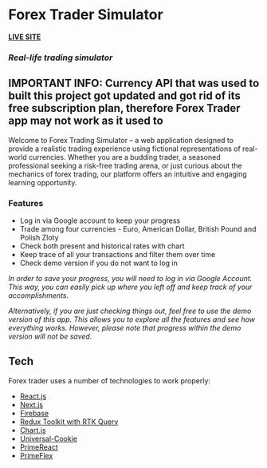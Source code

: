 # Forex Trader Simulator
[__LIVE SITE__](https://forex-trader-db0aa.web.app/)
### _Real-life trading simulator_

## IMPORTANT INFO: Currency API that was used to built this project got updated and got rid of its free subscription plan, therefore Forex Trader app may not work as it used to

Welcome to Forex Trading Simulator – a web application designed to provide a realistic trading experience using fictional representations of real-world currencies. Whether you are a budding trader, a seasoned professional seeking a risk-free trading arena, or just curious about the mechanics of forex trading, our platform offers an intuitive and engaging learning opportunity.

### Features

- Log in via Google account to keep your progress
- Trade among four currencies - Euro, American Dollar, British Pound and Polish Zloty
- Check both present and historical rates with chart
- Keep trace of all your transactions and filter them over time
- Check demo version if you do not want to log in

_In order to save your progress, you will need to log in via Google Account. This way, you can easily pick up where you left off and keep track of your accomplishments._

_Alternatively, if you are just checking things out, feel free to use the demo version of this app. This allows you to explore all the features and see how everything works. However, please note that progress within the demo version will not be saved._

## Tech

Forex trader uses a number of technologies to work properly:

- [React.js](https://react.dev/)
- [Next.js](https://nextjs.org/)
- [Firebase](https://firebase.google.com/)
- [Redux Toolkit with RTK Query](https://redux-toolkit.js.org/)
- [Chart.js](https://www.chartjs.org/)
- [Universal-Cookie](https://github.com/reactivestack/cookies/tree/master/packages/universal-cookie)
- [PrimeReact](https://primereact.org/)
- [PrimeFlex](https://www.primefaces.org/primeflex/)
